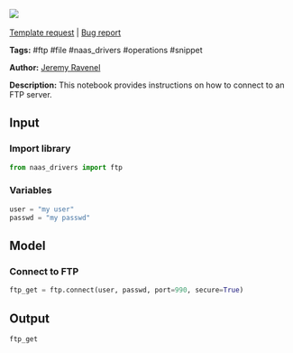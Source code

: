 <a href="https://app.naas.ai/user-redirect/naas/downloader?url=https://raw.githubusercontent.com/jupyter-naas/awesome-notebooks/master/FTP/FTP_Connect.ipynb" target="_parent"><img src="https://naasai-public.s3.eu-west-3.amazonaws.com/open_in_naas.svg"/></a><br><br><a href="https://github.com/jupyter-naas/awesome-notebooks/issues/new?assignees=&labels=&template=template-request.md&title=Tool+-+Action+of+the+notebook+">Template request</a> | <a href="https://github.com/jupyter-naas/awesome-notebooks/issues/new?assignees=&labels=bug&template=bug_report.md&title=FTP+-+Connect:+Error+short+description">Bug report</a>

**Tags:** #ftp #file #naas_drivers #operations #snippet

**Author:** [Jeremy Ravenel](https://www.linkedin.com/in/ACoAAAJHE7sB5OxuKHuzguZ9L6lfDHqw--cdnJg/)

**Description:** This notebook provides instructions on how to connect to an FTP server.

## Input

### Import library


```python
from naas_drivers import ftp
```

### Variables


```python
user = "my user"
passwd = "my passwd"
```

## Model

### Connect to FTP


```python
ftp_get = ftp.connect(user, passwd, port=990, secure=True)
```

## Output


```python
ftp_get
```
